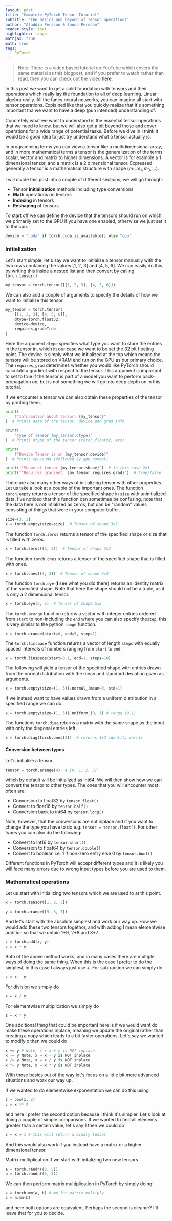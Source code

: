 ```yaml
---
layout: post
title: "Complete PyTorch Tensor Tutorial"
subtitle: 'The basics and beyond of Tensor operations'
author: "Aladdin Persson & Sanna Persson"
header-style: text
highlighter: rouge
mathjax: true
math: true
tags:
  - PyTorch
---
```

<script data-ad-client="ca-pub-7720049635521188" async src="https://pagead2.googlesyndication.com/pagead/js/adsbygoogle.js"></script>

> Note: There is a video based tutorial on YouTube which covers the same material as this blogpost,
> and if you prefer to watch rather than read, then you can check out the video [here](https://youtu.be/x9JiIFvlUwk).

In this post we want to get a solid foundation with tensors and their operations which
really lay the foundation to all of deep learning. Linear algebra really. 
All the fancy neural networks, you can imagine all start with tensor operations. 
Explained like that you quickly realize that it's something important tha we want to have a deep 
(pun intended) understanding of.

Concretely what we want to understand is the essential tensor 
operations that we need to know, but we will also get a bit beyond those
and cover operations for a wide range of potential tasks. Before we
dive in I think it would be a good idea to just try understand what a 
tensor actually is. 

In programming terms you can view a tensor like a 
multidimensional array, and in more mathematical terms a tensor is the generalization of 
the terms scalar, vector and matrix to higher
dimensions. A vector is for example a 1 dimensional tensor, and a matrix is a 
2 dimensional tensor. Expressed generally a tensor is a mathematical structure with shape 
$(m_1,m_1,m_3, ...)$. 

I will divide this post into a couple of different sections, we will go through:
* Tensor **initialization** methods including type conversions
* **Math** operations on tensors
* **Indexing** in tensors
* **Reshaping** of tensors

To start off we can define the device that the tensors should run on 
which we primarily set to the GPU if you have one enabled, otherwise
we just set it to the cpu. 

``` python
device = "cuda" if torch.cuda.is_available() else "cpu"
```
### Initialization
Let's start simple, let's say we want to initialize a tensor manually
with the two rows containing the values [1, 2, 3] and [4, 5, 6]. We can
easily do this by writing this inside a nested list and then convert by
calling `torch.tensor()`
 
```python
my_tensor = torch.tensor([[1, 2, 3], [4, 5, 6]])
```

We can also add a couple of arguments to specify the details of how we want to initialize this
tensor

```python
my_tensor = torch.tensor(
    [[1, 2, 3], [4, 5, 6]], 
    dtype=torch.float32, 
    device=device, 
    requires_grad=True
)
```

Here the argument `dtype` specifies what type you want to store the entries in the tensor 
in, which in our case we want to be set the 32 bit floating point. The device is simply what we
initialized at the top which means the tensors will be stored on VRAM and run on the GPU as our
primary choice. The `requires_grad` determines whether you would like PyTorch should calculate
a gradient with respect to the tensor. This argument is important to set to true if the tensor is
part of a model you want to perform back-propagation on, but is not something we will go into 
deep depth on in this tutorial. 

If we encounter a tensor we can also obtain these properties of the tensor by printing them.
```python
print(
    f"Information about tensor: {my_tensor}"
)  # Prints data of the tensor, device and grad info

print(
    "Type of Tensor {my_tensor.dtype}"
)  # Prints dtype of the tensor (torch.float32, etc)

print(
    f"Device Tensor is on {my_tensor.device}"
)  # Prints cpu/cuda (followed by gpu number)

print(f"Shape of tensor {my_tensor.shape}")  # in this case 2x3
print(f"Requires gradient: {my_tensor.requires_grad}")  # true/false
```

There are also many other ways of initializing tensor with other properties. Let us take a look
at a couple of the important ones. The function `torch.empty` returns a tensor of the 
specified shape in `size` with uninitialized data. I've noticed that this function can sometimes
be confusing, note that the data here is not intialized as zeros, but can be "random" values
consisting of things that were in your computer buffer.

```python
size=(3, 3)
x = torch.empty(size=size)  # Tensor of shape 3x3
```

The function `torch.zeros` returns a tensor of the specified shape or size that is filled with zeros.

```python
x = torch.zeros((3, 3))  # Tensor of shape 3x3 
```

The function `torch.ones` returns a tensor of the specified shape that is filled with ones.

```python
x = torch.ones((3, 3))  # Tensor of shape 3x3 
```

The function `torch.eye` (**I** see what you did there) returns an identity
matrix of the specified shape. Note that here the shape should not be a tuple, as it is only
a 2 dimensional tensor.

```python
x = torch.eye(5, 5)  # Tensor of shape 5x5
```

The `torch.arange` function returns a vector with integer entries ordered from `start` to
non-including the `end` 
where you can also specify the`step`, this is very similar to the python `range` function. 

```python
x = torch.arange(start=0, end=5, step=1)
```

The `torch.linspace` function returns a vector of length `steps` with equally 
spaced intervals of numbers ranging from `start` to `end`.

```python
x = torch.linspace(start=0.1, end=1, steps=10)  
```

The following will yield a tensor of the specified shape with entries drawn from the
normal distribution with the mean and standard deviation given as arguments.

```python
x = torch.empty(size=(1, 5)).normal_(mean=0, std=1)
```

If we instead want to have values drawn from a uniform distribution in a specified
range we can do:

```python
x = torch.empty(size=(1, 5)).uniform_(0, 1) # range (0,1)
```

The functions `torch.diag` returns a matrix with the same shape as the 
input with only the diagonal entries left.

```python
x = torch.diag(torch.ones(3))  # returns 3x3 identity matrix
```

#### Conversion between types
Let's initialize a tensor

```python
tensor = torch.arange(4)  # [0, 1, 2, 3] 
```

which by default will be initialized as int64. We will then show how we can 
convert the tensor to other types. The ones that you will encounter most often are:

* Conversion to float32 by `tensor.float()`
* Convert to float16 by `tensor.half()`
* Conversion back to int64 by `tensor.long()`

Note, however, that the conversions are not inplace and if you want to 
change the type you have to do e.g. `tensor = tensor.float()`. For other types you can
also do the following:

* Convert to int16 by `tensor.short()`
* Conversion to float64 by `tensor.double()`
* Convert to boolean i.e. 1 if non-zero entry else 0 by `tensor.bool()`  

Different functions in PyTorch will accept different types and it is likely you will
face many errors due to wrong input types before you are used to them. 

### Mathematical operations
Let us start with initializing two tensors which we are used to at this point.

```python
x = torch.tensor([1, 2, 3]) 
```

```python
y = torch.arange([9, 8, 7])
```

And let's start with the absolute simplest and work our way up. How we would add these two
tensors togethor, and with adding I mean elementwise addition so that we obtain 1+9, 2+8 and 3+7.

```python
z = torch.add(x, y)
z = x + y
```

Both of the above method works, and in many cases there are multiple ways of doing the same thing.
When this is the case I prefer to do the simplest, in this case I always just use +. For subtraction
we can simply do

```python
z = x - y
```

For division we simply do

```python
z = x / y
```

For elementwise multiplication we simply do

```python
z = x * y
```

One additional thing that could be important here is if we would want do make these operations
inplace, meaning we update the original rather than creating a copy which leads to a bit faster
operations. Let's say we wanted to modify x then we could do

```python
x += y # Note, x = x + y is NOT inplace
x -= y Note, x = x - y is NOT inplace
x /= y Note, x = x / y is NOT inplace
x *= y Note, x = x * y is NOT inplace
```

With those basics out of the way let's focus on a little bit more advanced situations and work 
our way up. 

If we wanted to do elementwise exponentation we can do this using

```python
z = pow(x, 2)
z = x ** 2
```

and here I prefer the second option because I think it's simpler. Let's look at doing a couple
of simple comparisons. If we wanted to find all elements greater than a certain value, let's
say 1 then we could do

```python
z = x > 1 # this will return a binary tensor
```

And this would also work if you instead have a matrix or a higher dimensional tensor. 

Matrix multiplication
If we start with initalizing two new tensors 

```python
a = torch.randn((2, 5))
b = torch.randn((5, 3))
```

We can then perform matrix multiplication in PyTorch by simply doing:

```python
z = torch.mm(a, b) # mm for matrix multiply
z = a.mm(b)
```

and here both options are equivalent. Perhaps the second is cleaner? I'll leave that for you to 
decide. 



